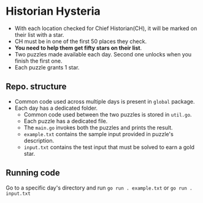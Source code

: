 # Historian Hysteria

* With each location checked for Chief Historian(CH), it will be marked on their list with a star.
* CH must be in one of the first 50 places they check.
* **You need to help them get fifty stars on their list**.
* Two puzzles made available each day. Second one unlocks when you finish the first one.
* Each puzzle grants 1 star.

## Repo. structure

* Common code used across multiple days is present in `global` package.
* Each day has a dedicated folder.
  + Common code used between the two puzzles is stored in `util.go`.
  + Each puzzle has a dedicated file.
  + The `main.go` invokes both the puzzles and prints the result.
  + `example.txt` contains the sample input provided in puzzle's description.
  + `input.txt` contains the test input that must be solved to earn a gold star.

## Running code

Go to a specific day's directory and run `go run . example.txt` or `go run . input.txt`

